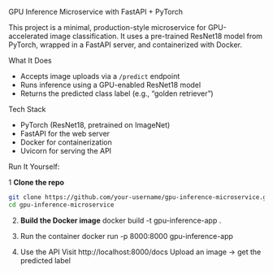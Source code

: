 GPU Inference Microservice with FastAPI + PyTorch

This project is a minimal, production-style microservice for GPU-accelerated image classification. 
It uses a pre-trained ResNet18 model from PyTorch, wrapped in a FastAPI server, and containerized with Docker.

What It Does

- Accepts image uploads via a `/predict` endpoint
- Runs inference using a GPU-enabled ResNet18 model
- Returns the predicted class label (e.g., “golden retriever”)

Tech Stack 
- PyTorch (ResNet18, pretrained on ImageNet)
- FastAPI for the web server
- Docker for containerization
- Uvicorn for serving the API


Run It Yourself:

1 **Clone the repo**  
  ```bash
  git clone https://github.com/your-username/gpu-inference-microservice.git
  cd gpu-inference-microservice
  ```

2. **Build the Docker image**
   docker build -t gpu-inference-app .

4. Run the container
   docker run -p 8000:8000 gpu-inference-app

5. Use the API
   Visit http://localhost:8000/docs
   Upload an image → get the predicted label
